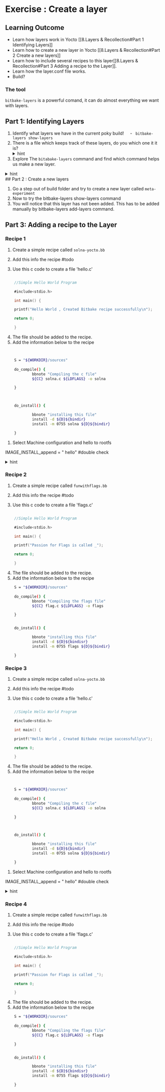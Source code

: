  # Exercise : Create a layer

## Learning Outcome
* Learn how layers work in Yocto [[8.Layers & Recollection#Part 1 Identifying Layers]]
* Learn how to create a new layer in Yocto [[8.Layers & Recollection#Part 2 Create a new layers]]
* Learn how to include several recipes to this layer[[8.Layers & Recollection#Part 3 Adding a recipe to the Layer]].
* Learn how the layer.conf file works.
* Build?

### The tool
`bitbake-layers` is a powerful comand, it can do almost everything we want with layers.
  

## Part 1: Identifying Layers

1. Identify what layers we have in the current poky build!
    - ` bitbake-layers show-layers`
1. There is a file which keeps track of these layers, do you which one it it is?
    <details>
    <summary>hint</summary>
    `bblayers.conf`
    </details>
1. Explore The `bitabake-layers` command and find which command helps us make a new layer.
<details>
<summary>hint</summary>
Its help documentation gives us an hint
</details>
## Part 2 : Create a new layers

1. Go a step out of build folder and try to create a new layer called `meta-experiment`
1. Now to try the bitbake-layers show-layers command
1. You will notice that this layer has not been added. This has to be added manually by bitbake-layers add-layers command.
## Part 3: Adding a recipe to the Layer


### Recipe 1
1. Create a simple recipe called `solna-yocto.bb`
2. Add this info the recipe #todo 

3. Use this c code to create a file 'hello.c'
```C

    //Simple Hello World Program

    #include<stdio.h>

    int main() {

    printf("Hello World , Created Bitbake recipe successfully\n");

    return 0;

    }
```
4. The file should be added to the recipe.
1. Add the information below to the recipe

```bash


    S = "${WORKDIR}/sources"
 
    do_compile() {
			bbnote "Compiling the c file"
            ${CC} solna.c ${LDFLAGS} -o solna

    }

  

    do_install() {

			bbnote "installing this file"
            install -d ${D}${bindir}
            install -m 0755 solna ${D}${bindir}

    }
```

  

1. Select Machine configuration and hello to rootfs

  

IMAGE_INSTALL_append = " hello" #double check

  
  

<details>

  

<summary>hint</summary>

  

`bitbake-layers create-layer ../meta-experiments`

  

</details>

  

### Recipe 2
1. Create a simple recipe called `funwithflags.bb`
2. Add this info the recipe #todo 

3. Use this c code to create a file 'flags.c'

```C

    //Simple Hello World Program

    #include<stdio.h>

    int main() {

    printf("Passion for Flags is called _");

    return 0;

    }
```
4. The file should be added to the recipe.
1. Add the information below to the recipe

```bash
    S = "${WORKDIR}/sources"
 
    do_compile() {
			bbnote "Compiling the flags file"
            ${CC} flag.c ${LDFLAGS} -o flags

    }


    do_install() {

			bbnote "installing this file"
            install -d ${D}${bindisr}
            install -m 0755 flags ${D}${bindir}

    }
```


  



### Recipe 3
1. Create a simple recipe called `solna-yocto.bb`
2. Add this info the recipe #todo 

3. Use this c code to create a file 'hello.c'
```C

    //Simple Hello World Program

    #include<stdio.h>

    int main() {

    printf("Hello World , Created Bitbake recipe successfully\n");

    return 0;

    }
```
4. The file should be added to the recipe.
1. Add the information below to the recipe

```bash


    S = "${WORKDIR}/sources"
 
    do_compile() {
			bbnote "Compiling the c file"
            ${CC} solna.c ${LDFLAGS} -o solna

    }

  

    do_install() {

			bbnote "installing this file"
            install -d ${D}${bindir}
            install -m 0755 solna ${D}${bindir}

    }
```

  

1. Select Machine configuration and hello to rootfs

  

IMAGE_INSTALL_append = " hello" #double check

  
  

<details>

  

<summary>hint</summary>

  

`bitbake-layers create-layer ../meta-experiments`

  

</details>

  

### Recipe 4
1. Create a simple recipe called `funwithflags.bb`
2. Add this info the recipe #todo 

3. Use this c code to create a file 'flags.c'

```C

    //Simple Hello World Program

    #include<stdio.h>

    int main() {

    printf("Passion for Flags is called _");

    return 0;

    }
```
4. The file should be added to the recipe.
1. Add the information below to the recipe

```bash
    S = "${WORKDIR}/sources"
 
    do_compile() {
			bbnote "Compiling the flags file"
            ${CC} flag.c ${LDFLAGS} -o flags

    }


    do_install() {

			bbnote "installing this file"
            install -d ${D}${bindisr}
            install -m 0755 flags ${D}${bindir}

    }
```


  

